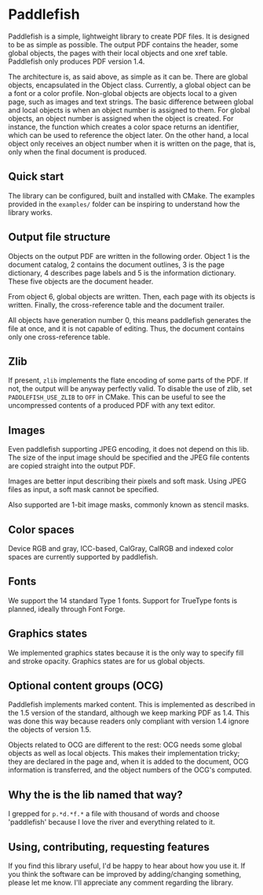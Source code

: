 # Paddlefish

Paddlefish is a simple, lightweight library to create PDF files. It is
designed to be as simple as possible. The output PDF contains the header,
some global objects, the pages with their local objects and one xref table.
Paddlefish only produces PDF version 1.4.

The architecture is, as said above, as simple as it can be. There are
global objects, encapsulated in the Object class. Currently, a global
object can be a font or a color profile. Non-global objects are objects
local to a given page, such as images and text strings. The basic
difference between global and local objects is when an object number is
assigned to them. For global objects, an object number is assigned when the
object is created. For instance, the function which creates a color space
returns an identifier, which can be used to reference the object later. On
the other hand, a local object only receives an object number when it is
written on the page, that is, only when the final document is produced.

## Quick start

The library can be configured, built and installed with CMake. The examples
provided in the `examples/` folder can be inspiring to understand how the
library works.

## Output file structure

Objects on the output PDF are written in the following order. Object 1 is
the document catalog, 2 contains the document outlines, 3 is the page
dictionary, 4 describes page labels and 5 is the information dictionary.
These five objects are the document header.

From object 6, global objects are written. Then, each page with its objects
is written. Finally, the cross-reference table and the document trailer.

All objects have generation number 0, this means paddlefish generates the
file at once, and it is not capable of editing. Thus, the document contains
only one cross-reference table.

## Zlib

If present, `zlib` implements the flate encoding of some parts of the PDF.
If not, the output will be anyway perfectly valid. To disable the use of
zlib, set `PADDLEFISH_USE_ZLIB` to `OFF` in CMake. This can be useful to see
the uncompressed contents of a produced PDF with any text editor.

## Images

Even paddlefish supporting JPEG encoding, it does not depend on this lib.
The size of the input image should be specified and the JPEG file contents
are copied straight into the output PDF.

Images are better input describing their pixels and soft mask. Using JPEG
files as input, a soft mask cannot be specified.

Also supported are 1-bit image masks, commonly known as stencil masks.

## Color spaces

Device RGB and gray, ICC-based, CalGray, CalRGB and indexed color spaces
are currently supported by paddlefish.

## Fonts

We support the 14 standard Type 1 fonts. Support for TrueType fonts is
planned, ideally through Font Forge.

## Graphics states

We implemented graphics states because it is the only way to specify fill
and stroke opacity. Graphics states are for us global objects.

## Optional content groups (OCG)

Paddlefish implements marked content. This is implemented as described in
the 1.5 version of the standard, although we keep marking PDF as 1.4. This
was done this way because readers only compliant with version 1.4 ignore
the objects of version 1.5.

Objects related to OCG are different to the rest: OCG needs some global
objects as well as local objects. This makes their implementation tricky;
they are declared in the page and, when it is added to the document, OCG
information is transferred, and the object numbers of the OCG's computed.

## Why the is the lib named that way?

I grepped for `p.*d.*f.*` a file with thousand of words and choose
'paddlefish' because I love the river and everything related to it.

## Using, contributing, requesting features

If you find this library useful, I'd be happy to hear about how you use it.
If you think the software can be improved by adding/changing something,
please let me know. I'll appreciate any comment regarding the library.
